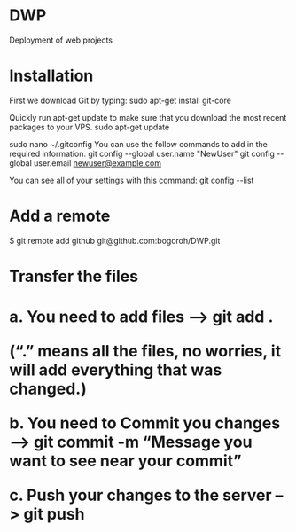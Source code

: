 DWP
===

Deployment of web projects

<h1> Installation </h1>
First we download Git by typing:
sudo apt-get install git-core

Quickly run apt-get update to make sure that you download the most recent packages to your VPS.
sudo apt-get update

sudo nano ~/.gitconfig
You can use the follow commands to add in the required information.
git config --global user.name "NewUser"
git config --global user.email newuser@example.com

You can see all of your settings with this command:
git config --list

<h1>Add a remote </h1>
$ git remote add github git@github.com:bogoroh/DWP.git

<h1> Transfer the files <h1>
a. You need to add files  —> git add .

(“.” means all the files, no worries, it will add everything that was changed.)

b. You need to Commit you changes –> git commit  -m “Message you want to see near your commit”

c. Push your changes to the server –> git push

